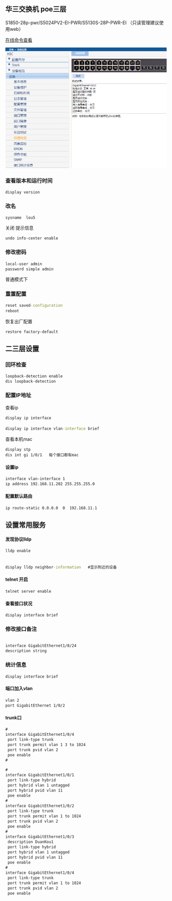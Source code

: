  



## 华三交换机   poe三层

S1850-28p-pwr/S5024PV2-EI-PWR/S5130S-28P-PWR-EI  （只读管理建议使用web）

[在线命令查看](https://www.h3c.com/cn/BizPortal/QueryCli/cn_index.aspx)

![](./imgs/poe交换机线缆检查.png)



### 查看版本和运行时间

```
display version
```

### 改名

```
sysname  lou5
```

关闭 提示信息

```
undo info-center enable
```

### 修改密码

```
local-user admin
password simple admin
```



普通模式下

### 重置配置

```cmd
reset saved-configuration
reboot
```

恢复出厂配置

```
restore factory-default
```

## 二三层设置



### 回环检查

```
loopback-detection enable
dis loopback-detection

```



### 配置IP地址

查看ip

```cmd
display ip interface

display ip interface vlan-interface brief
```

查看本机mac

```
display stp
dis int gi 1/0/1   每个接口都有mac
```

 



#### 设置ip

```
interface vlan-interface 1
ip address 192.168.11.202 255.255.255.0

```

#### 配置默认路由

```
ip route-static 0.0.0.0  0  192.168.11.1
```



## 设置常用服务

#### 发现协议lldp 

```cmd
lldp enable


display lldp neighbor-information   #显示附近的设备
```





#### telnet 开启

```
telnet server enable
```



#### 查看接口状况

```
display interface brief
```

### 修改接口备注

```

interface GigabitEthernet1/0/24
description string 
```



### 统计信息

```
display interface brief
```



#### 端口加入vlan

```
vlan 2
port GigabitEthernet 1/0/2

```



#### trunk口

```
#
interface GigabitEthernet1/0/4
 port link-type trunk
 port trunk permit vlan 1 3 to 1024
 port trunk pvid vlan 2
 poe enable
#

```



```
#
interface GigabitEthernet1/0/1
 port link-type hybrid
 port hybrid vlan 1 untagged
 port hybrid pvid vlan 11
 poe enable
#
interface GigabitEthernet1/0/2
 port link-type trunk
 port trunk permit vlan 1 to 1024
 port trunk pvid vlan 2
 poe enable
#
interface GigabitEthernet1/0/3
 description DuanKou1
 port link-type hybrid
 port hybrid vlan 1 untagged
 port hybrid pvid vlan 11
 poe enable
#
interface GigabitEthernet1/0/4
 port link-type trunk
 port trunk permit vlan 1 to 1024
 port trunk pvid vlan 2
 poe enable


```

